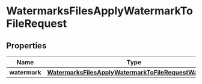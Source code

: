 

# WatermarksFilesApplyWatermarkToFileRequest


## Properties

| Name | Type | Description | Notes |
|------------ | ------------- | ------------- | -------------|
|**watermark** | [**WatermarksFilesApplyWatermarkToFileRequestWatermark**](WatermarksFilesApplyWatermarkToFileRequestWatermark.md) |  |  |



